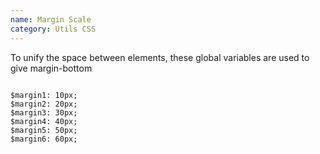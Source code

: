 ```yaml
---
name: Margin Scale
category: Utils CSS
---
```


To unify the space between elements, these global variables are used to give margin-bottom

```

$margin1: 10px;
$margin2: 20px;
$margin3: 30px;
$margin4: 40px;
$margin5: 50px;
$margin6: 60px;

```
